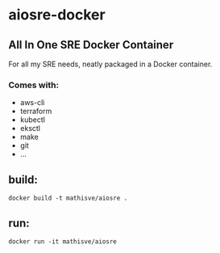 # aiosre-docker
## All In One SRE Docker Container

For all my SRE needs, neatly packaged in a Docker container.
### Comes with:
- aws-cli
- terraform
- kubectl
- eksctl
- make
- git
- ...

## build:
`docker build -t mathisve/aiosre .`

## run:
`docker run -it mathisve/aiosre`

<!-- ## with AWS Credentials

`docker run -it -V ~/.aws:/home/root/.aws mathisve/aiosre` -->

